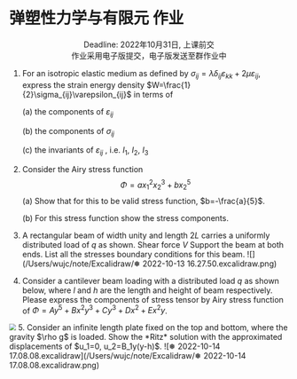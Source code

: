 # 弹塑性力学与有限元 作业

<center>Deadline: 2022年10月31日, 上课前交</center>

<center>作业采用电子版提交，电子版发送至群作业中</center>

1. For an isotropic elastic medium as defined by $\sigma_{ij}=\lambda\delta_{ij}\varepsilon_{kk}+2\mu\varepsilon_{ij}$, express the strain energy density $W=\frac{1}{2}\sigma_{ij}\varepsilon_{ij}$ in terms of

    (a) the components of $\varepsilon_{ij}$

    (b) the components of $\sigma_{ij}$

    (c) the invariants of $\varepsilon_{ij}$ , i.e. $I_1$, $I_2$, $I_3$

2. Consider the Airy stress function
    $$
    \Phi=ax_1^2x_2^3 + bx_2^5
    $$
    (a) Show that for this to be valid stress function, $b=-\frac{a}{5}$.

    (b) For this stress function show the stress components.

3. A rectangular beam of width unity and length $2L$ carries a uniformly distributed load of $q$ as shown. Shear force $V$ Support the beam at both ends. List all the stresses boundary conditions for this beam.
    ![](/Users/wujc/note/Excalidraw/❅ 2022-10-13 16.27.50.excalidraw.png)

4. Consider a cantilever beam loading with a distributed load $q$ as shown below, where $l$ and $h$ are the length and height of beam respectively. Please express the components of stress tensor by Airy stress function of $\Phi = Ay^5+Bx^2y^3+Cy^3+Dx^2+Ex^2y$.
<img src="/Users/wujc/note/Excalidraw/❅ 2022-10-14 17.03.48.excalidraw.png" style="zoom:75%;" />
5. Consider an infinite length plate fixed on the top and bottom, where the gravity $\rho g$ is loaded. Show the *Ritz* solution with the approximated displacements of $u_1=0, u_2=B_1y(y-h)$.
![❅ 2022-10-14 17.08.08.excalidraw](/Users/wujc/note/Excalidraw/❅ 2022-10-14 17.08.08.excalidraw.png)